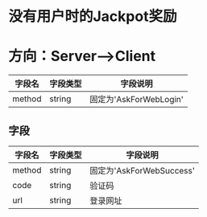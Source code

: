 # 没有用户时的Jackpot奖励

# 方向：Server-->Client

| 字段名    | 字段类型   | 字段说明                |
|--------|--------|---------------------|
| method | string | 固定为'AskForWebLogin' |

## 字段

| 字段名    | 字段类型   | 字段说明                  |
|--------|--------|-----------------------|
| method | string | 固定为'AskForWebSuccess' |
| code   | string | 验证码                   |
| url    | string | 登录网址                  |


